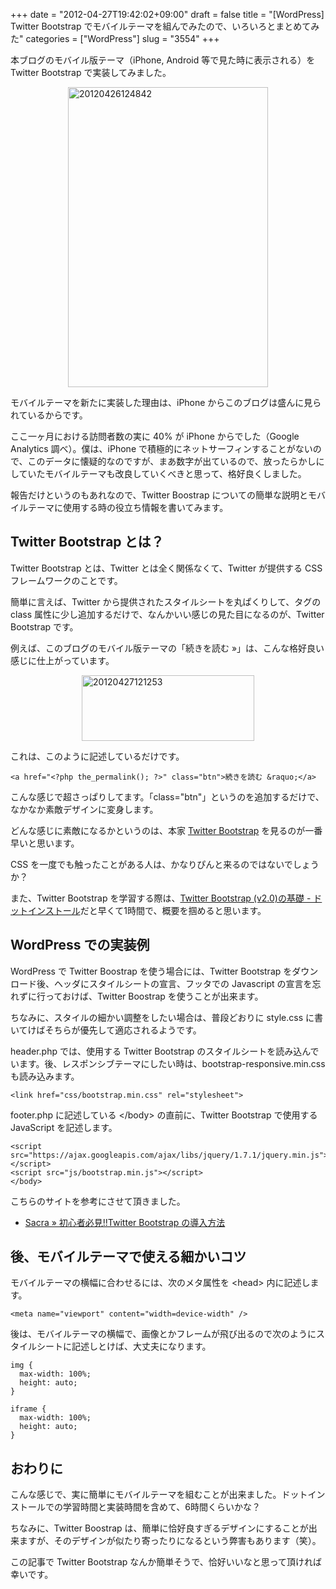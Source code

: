 +++
date = "2012-04-27T19:42:02+09:00"
draft = false
title = "[WordPress] Twitter Bootstrap でモバイルテーマを組んでみたので、いろいろとまとめてみた"
categories = ["WordPress"]
slug = "3554"
+++

本ブログのモバイル版テーマ（iPhone, Android 等で見た時に表示される）を Twitter Bootstrap で実装してみました。

<img style="display:block; margin-left:auto; margin-right:auto;" src="/images/2012/04/20120426124842.png" alt="20120426124842" title="20120426124842.png" border="0" width="320" height="480" />

モバイルテーマを新たに実装した理由は、iPhone からこのブログは盛んに見られているからです。

ここ一ヶ月における訪問者数の実に 40% が iPhone からでした（Google Analytics 調べ）。僕は、iPhone で積極的にネットサーフィンすることがないので、このデータに懐疑的なのですが、まあ数字が出ているので、放ったらかしにしていたモバイルテーマも改良していくべきと思って、格好良くしました。

報告だけというのもあれなので、Twitter Boostrap についての簡単な説明とモバイルテーマに使用する時の役立ち情報を書いてみます。

<h2>Twitter Bootstrap とは？</h2>

Twitter Bootstrap とは、Twitter とは全く関係なくて、Twitter が提供する CSS フレームワークのことです。

簡単に言えば、Twitter から提供されたスタイルシートを丸ぱくりして、タグの class 属性に少し追加するだけで、なんかいい感じの見た目になるのが、Twitter Bootstrap です。

例えば、このブログのモバイル版テーマの「続きを読む &raquo;」は、こんな格好良い感じに仕上がっています。

<img style="display:block; margin-left:auto; margin-right:auto;" src="/images/2012/04/20120427121253.png" alt="20120427121253" title="20120427121253.png" border="0" width="276" height="105" />

これは、このように記述しているだけです。

<pre><code>&lt;a href=&quot;&lt;?php the_permalink(); ?&gt;&quot; class=&quot;btn&quot;&gt;続きを読む &amp;raquo;&lt;/a&gt;</code></pre>

こんな感じで超さっぱりしてます。「class="btn"」というのを追加するだけで、なかなか素敵デザインに変身します。

どんな感じに素敵になるかというのは、本家 <a href="http://twitter.github.com/bootstrap/" target="_blank">Twitter Bootstrap</a> を見るのが一番早いと思います。

CSS を一度でも触ったことがある人は、かなりぴんと来るのではないでしょうか？

また、Twitter Bootstrap を学習する際は、<a href="http://dotinstall.com/lessons/basic_twitter_bootstrap_v2" target="_blank">Twitter Bootstrap (v2.0)の基礎 - ドットインストール</a>だと早くて1時間で、概要を掴めると思います。

<h2>WordPress での実装例</h2>

WordPress で Twitter Boostrap を使う場合には、Twitter Bootstrap をダウンロード後、ヘッダにスタイルシートの宣言、フッタでの Javascript の宣言を忘れずに行っておけば、Twitter Boostrap を使うことが出来ます。

ちなみに、スタイルの細かい調整をしたい場合は、普段どおりに style.css に書いてけばそちらが優先して適応されるようです。

header.php では、使用する Twitter Bootstrap のスタイルシートを読み込んでいます。後、レスポンシブテーマにしたい時は、bootstrap-responsive.min.css も読み込みます。

<pre><code>&lt;link href=&quot;css/bootstrap.min.css&quot; rel=&quot;stylesheet&quot;&gt;
</code></pre>

footer.php に記述している &#60;/body&#62; の直前に、Twitter Bootstrap で使用する JavaScript を記述します。

<pre><code>&lt;script src=&quot;https://ajax.googleapis.com/ajax/libs/jquery/1.7.1/jquery.min.js&quot;&gt;&lt;/script&gt;
&lt;script src=&quot;js/bootstrap.min.js&quot;&gt;&lt;/script&gt;
&lt;/body&gt;
</code></pre>

こちらのサイトを参考にさせて頂きました。

<ul><li><a href="http://yasuhirode.com/%E5%88%9D%E5%BF%83%E8%80%85%E5%BF%85%E8%A6%8Btwitter-bootstrap-%E3%81%AE%E5%B0%8E%E5%85%A5%E6%96%B9%E6%B3%95/" target="_blank">Sacra » 初心者必見!!Twitter Bootstrap の導入方法</a></li></ul>

<h2>後、モバイルテーマで使える細かいコツ</h2>

モバイルテーマの横幅に合わせるには、次のメタ属性を &#60;head&#62; 内に記述します。

<pre><code>&lt;meta name=&quot;viewport&quot; content=&quot;width=device-width&quot; /&gt;</code></pre>

後は、モバイルテーマの横幅で、画像とかフレームが飛び出るので次のようにスタイルシートに記述しとけば、大丈夫になります。

<pre><code>img {
  max-width: 100%;
  height: auto;
}

iframe {
  max-width: 100%;
  height: auto;
}
</code></pre>

<h2>おわりに</h2>

こんな感じで、実に簡単にモバイルテーマを組むことが出来ました。ドットインストールでの学習時間と実装時間を含めて、6時間くらいかな？

ちなみに、Twitter Boostrap は、簡単に恰好良すぎるデザインにすることが出来ますが、そのデザインが似たり寄ったりになるという弊害もあります（笑）。

この記事で Twitter Bootstrap なんか簡単そうで、恰好いいなと思って頂ければ幸いです。
